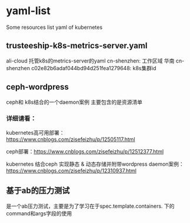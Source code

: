 # yaml-list
Some resources list yaml of kubernetes
## trusteeship-k8s-metrics-server.yaml
  ali-cloud 托管k8s的metrics-server的yaml
  cn-shenzhen: 工作区域  华南 cn-shenzhen
  c02e82b6adaf044bd94d251fea1279648: k8s集群id
## ceph-wordpress 
   ceph和 k8s结合的一个daemon案例
   主要包含的是资源清单

### 详细请看：
kubernetes高可用部署：https://www.cnblogs.com/zisefeizhu/p/12505117.html 

ceph部署：https://www.cnblogs.com/zisefeizhu/p/12512377.html

kubernetes 结合ceph 实现静态 & 动态存储并附带wordpress daemon案例：https://www.cnblogs.com/zisefeizhu/p/12310937.html

## 基于ab的压力测试
  是一个ab压力测试，主要是为了学习在于spec.template.containers. 下的command和args字段的使用